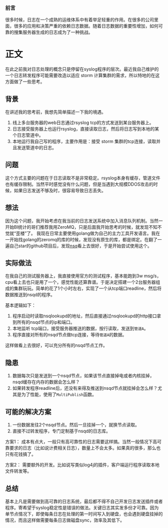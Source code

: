 ### 前言

很多时候，日志在一个成熟的运维体系中有着举足轻重的作用。在很多的公司里面，很多的应用和决策严重的依赖日志数据。随着日志数据的重要性增加，如何可靠的搜集服务器生成的日志成为了一种挑战。

# 正文

在此之前我对日志处理的概念只是停留在syslog程序的层次。最近我自己维护的一个日志转发程序可能需要改造以适应 storm 计算集群的需求，所以特地的在这方面做了一些思考。

## 背景

在讲述我的思考前，我想先简单描述一下我的境遇。

   1. 线上多台服务器的web日志通过rsyslog tcp的方式发送到某台服务器上。
   1. 日志接受服务器上也运行rsyslog，直接读取日志，然后将日志写到本地的某个日志管道中。
   1. 本地运行我自己写的程序，主要作用是：接受 storm 集群的tcp连接，读取并且发送管道中的日志。

## 问题

这个方式主要的问题在于日志读取不是非常稳定。rsyslog本身有缓存，管道文件也有缓存限制。当然平时感觉没有什么问题，但是当遇到大规模DDOS攻击的时候，如果日志发送不够及时，很容易导致日志丢失。

## 想法

因为这个问题，我开始考虑在我当前的日志发送系统中加入消息队列机制。当然一开始BI统计的哥们推荐我用ZeroMQ，只是后面我开始思考的时候，就发现不知不觉就“歪楼”了。
我现在日常主要使用golang做为自己的主力工具开发语言。我在一开始找golang的zeromq的库的时候，发现没有原生的库，都是绑定。在翻了一遍自己star的github项目后，发现[nsq](github.com/bitly/nsq)看上去很好，于是开始尝试使用这个。

## 实际做法

在我自己的测试服务器上，我直接使用官方的测试程序，基本能跑到3w msg/s，cpu看上去也只是用了一个，感觉性能还算靠谱。于是决定搭建一个2台服务器组成的集群玩玩。简单的花了1个小时左右，实现了一个从tcp端口readline，然后将数据推送到nsqd的程序。

基本逻辑如下：

   1. 程序启动时读取nsqlookupd的地址，然后直接通过nsqlookupd的http接口拿到所有的nsqd节点的ip和端口。
   1. 本地监听 tcp端口，接受服务器推送的数据，按行读取，发送到`管道A`。
   1. 程序直接对所有的nsqd节点做tcp连接，等待`管道A`的数据。

这样做看上去很好，可以充分所有的nsqd节点工作。

## 隐患

   1. 数据每次只是发送到一个nsqd节点，如果该节点直接掉电或者内核挂掉，nsqd缓存在内存的数据会怎么样？
   1. 如果转发程序readline后，还没有来得及推送到nsqd节点就挂掉会怎么样？尤其是为了性能，使用了`MultiPublish`函数。

## 可能的解决方案

   1. 一份数据发往2个nsqd节点。然后一旦挂掉一个，就换节点读取。
   1. 直接不过转发程序，专门定制基于nsqd的日志库。

方案1： 成本有点大，一般只有高可靠性的日志需要这样搞。当然一般情况下高可靠要求的日志（比如说计费相关日志），数量上不会太多。如果真的很多，那么也只有花钱搞了。

方案2： 需要额外的开发。比如说写类似log4j的插件，客户端运行程序读取本地文件转发等。


## 总结

基本上凡是需要做到高可靠的日志系统，最后都不得不自己开发日志发送插件或者程序。寄希望于syslog稳定性是错误的做法。关键日志其实发多份才可靠。因为单节点情况下，即使每条日志在处理的第一时间写入到硬盘，也会遇到硬盘挂掉的情况，而且这样做需要每条日志做磁盘sync，效率及其低下。
